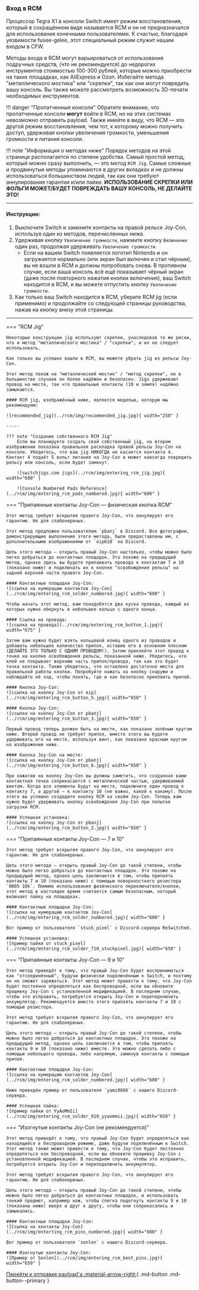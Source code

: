 ### **Вход в RCM**

Процессор Tegra X1 в консоли Switch имеет режим восстановления, который в сокращённом виде называется RCM и он не предназначался для использования конечными пользователями. К счастью, благодаря уязвимости fusee-gelee, этот специальный режим служит нашим входом в CFW.

Методы входа в RCM могут варьироваться от использования подручных средств, (что не рекомендуется) до недорогих инструментов стоимостью 100-300 рублей, которые можно приобрести на таких площадках, как AliExpress и Ozon. Избегайте метода "металлического мостика" или "скрепки", так как они могут повредить вашу консоль. Вы также можете рассмотреть возможность 3D-печати необходимых инструментов.

!!! danger "Пропатченные консоли"
    Обратите внимание, что пропатченные консоли **могут** войти в RCM, но на этих системах невозможно отправить payload. Также имейте в виду, что RCM — это другой режим восстановления, чем тот, к которому можно получить доступ, удерживая кнопки увеличения громкости, уменьшения громкости и питания консоли.

!!! note "Информация о методах ниже"
    Порядок методов на этой странице располагается по степени удобства. Самый простой метод, который можно сразу выполнить, — это метод `RCM Jig`. Самые сложные и продвинутые методы упоминаются в других вкладках и не должны использоваться большинством людей, так как они требуют аннулирования гарантии и/или пайки.
    **ИСПОЛЬЗОВАНИЕ СКРЕПКИ ИЛИ ФОЛЬГИ МОЖЕТ/БУДЕТ ПОВРЕЖДАТЬ ВАШУ КОНСОЛЬ, НЕ ДЕЛАЙТЕ ЭТО!**


-----

#### **Инструкции:**

1. Выключите Switch и замкните контакты на правой рельсе Joy-Con, используя один из методов, перечисленных ниже.
2. Удерживая кнопку `Увеличение громкости`, нажмите кнопку `Включение` один раз, продолжая удерживать `Увеличение громкости`.
    - Если на вашем Switch появляется логотип Nintendo и он загружается нормально (или экран был включен и стал чёрным), вы не вошли в RCM и должны попробовать снова. В противном случае, если ваша консоль всё ещё показывает чёрный экран (даже после повторного нажатия кнопки включения), ваш Switch находится в RCM, и вы можете отпустить кнопку `Увеличение громкости`.
3. Как только ваш Switch находится в RCM, уберите RCM jig (если применимо) и продолжайте со следующей страницы руководства, нажав на кнопку внизу этой страницы.


-----

=== "RCM Jig"

    Некоторые конструкции jig используют скрепки, унаследовав те же риски, что и метод "металлического мостика" / "скрепки", и их не следует использовать.

    Как только вы успешно вошли в RCM, вы можете убрать jig из рельсы Joy-Con.

    Этот метод похож на "металлический мостик" / "метод скрепки", но в большинстве случаев он более надёжен и безопасен. Jigs удерживают провод на месте, так что правильные контакты (10 и земля) надёжно замыкаются.

    #### RCM jig, изображённый ниже, является моделью, которую мы рекомендуем:

    ![recommended_jig](../rcm/img/recommended_jig.jpg){ width="250" }

    -----

    ??? note "Создание собственного RCM Jig"
        Если вы планируете создать свой собственный jig, на втором изображении показана правильная раскладка правой рельсы Joy-Con на консоли. Убедитесь, что ваш jig НИКОГДА не касается контакта 4. Контакт 4 подаёт 5 вольт питания на Joy-Con и может навсегда повредить рельсу или консоль, если будет замкнут.

        ![switchjigs.com jigs](../rcm/img/entering_rcm_jig.jpg){ width="600" }

        ![Console Numbered Pads Reference](../rcm/img/entering_rcm_pads_numbered.jpg){ width="600" }



=== "Припаянные контакты Joy-Con — физическая кнопка RCM"

    Этот метод требует вскрытия правого Joy-Con, что аннулирует его гарантию. Не для слабонервных.

    Этот метод предложен пользователем `pbanj` в Discord. Все фотографии, демонстрирующие выполнение этого метода, были предоставлены им, с дополнительными изображениями от `eip618` на Discord.

    Цель этого метода — открыть правый Joy-Con настолько, чтобы можно было легко добраться до контактных площадок. Это похоже на предыдущий метод, однако здесь вы будете припаивать провода к контактам 7 и 10 (показано ниже) и подключать их к кнопке "освобождения рельсы" на задней верхней части правого Joy-Con.

    #### Контактные площадки Joy-Con:
    ![ссылка на нумерацию контактов Joy-Con](../rcm/img/entering_rcm_solder_numbered.jpg){ width="600" }

    Чтобы начать этот метод, вам понадобятся два куска провода, каждый из которых нужно обернуть в небольшое кольцо с одного конца.

    #### Ссылка на провода:
    ![ссылка на провода](../rcm/img/entering_rcm_button_1.jpg){ width="675" }

    Затем вам нужно будет взять кольцевой конец одного из проводов и добавить небольшое количество припоя, оставив его в основном плоским (ДЕЛАЙТЕ ЭТО ТОЛЬКО С ОДНИМ ПРОВОДОМ!). Затем приклейте этот провод к точке на кнопке освобождения рельсы, показанной ниже. Убедитесь, что клей не покрывает верхнюю часть припоя/провода, так как это будет точка контакта. Также убедитесь, что оставлено достаточно места для правильной работы кнопки. Попробуйте нажать на кнопку снаружи и наблюдайте её ход, чтобы понять, где и как безопасно приклеить припой.

    #### Кнопка Joy-Con:
    ![ссылка на кнопку Joy-Con от eip](../rcm/img/entering_rcm_button_5.jpg){ width="650" }

    #### Кнопка Joy-Con:
    ![ссылка на кнопку Joy-Con от pbanj](../rcm/img/entering_rcm_button_3.jpg){ width="650" }

    Первый провод теперь должен быть на месте, как показано зелёным кругом ниже. Второй провод не требует припоя, вместо этого вы будете удерживать его на месте, используя винт, как показано красным кругом на изображении ниже.

    #### Кнопка Joy-Con на месте:
    ![ссылка на кнопку Joy-Con от pbanj](../rcm/img/entering_rcm_button_6.jpg){ width="650" }

    При нажатии на кнопку Joy-Con вы должны заметить, что созданная вами контактная точка соприкасается с металлической частью, удерживаемой винтом. Когда все элементы будут на месте, подключите один провод к контакту 7, а другой — к контакту 10 (не важно, какой к какому). После этого вы успешно создадите кнопку RCM на своём Joy-Con. Теперь вам нужно будет удерживать кнопку освобождения Joy-Con при попытке загрузки RCM.

    #### Успешная установка:
    ![ссылка на кнопку Joy-Con от pbanj](../rcm/img/entering_rcm_button_2.jpg){ width="650" }




=== "Припаянные контакты Joy-Con — 7 и 10"

    Этот метод требует вскрытия правого Joy-Con, что аннулирует его гарантию. Не для слабонервных.

    Цель этого метода — открыть правый Joy-Con до такой степени, чтобы можно было легко добраться до контактных площадок. Это похоже на предыдущий метод, однако цель заключается в том, чтобы припаять контакты 7 и 10 (показано ниже) с помощью поверхностного резистора `0805 10k`. Помимо использования физического переключателя/кнопки, этот метод в настоящее время считается самым безопасным, который включает пайку на площадках.

    #### Контактные площадки Joy-Con:
    ![ссылка на нумерацию контактов Joy-Con](../rcm/img/entering_rcm_solder_numbered.jpg){ width="600" }

    Вот пример от пользователя `stuck_pixel` с Discord-сервера ReSwitched.

    #### Успешная установка:
    ![пример пайки от stuck_pixel](../rcm/img/entering_rcm_solder_710_stuckpixel.jpg){ width="650" }




=== "Припаянные контакты Joy-Con — 9 и 10"

    Этот метод приведёт к тому, что правый Joy-Con будет восприниматься как "отсоединённый", будучи физически подключённым к Switch, и поэтому он не сможет заряжаться. Этот метод может привести к тому, что Joy-Con будет постоянно определяться как беспроводной, если вы обновите прошивку Joy-Con с установленной модификацией. В последнем случае, чтобы это исправить, потребуется открыть Joy-Con и переподключить аккумулятор. Рекомендуется вместо этого припаять контакты 7 и 10 с помощью резистора.

    Этот метод требует вскрытия правого Joy-Con, что аннулирует его гарантию. Не для слабонервных.

    Цель этого метода — открыть правый Joy-Con до такой степени, чтобы можно было легко добраться до контактных площадок. Это похоже на предыдущий метод, однако цель заключается в том, чтобы припаять контакты 9 и 10 (показано ниже) вместе. Это можно сделать либо с помощью небольшого провода, либо напрямую, замкнув контакты с помощью припоя.

    #### Контактные площадки Joy-Con:
    ![ссылка на нумерацию контактов Joy-Con](../rcm/img/entering_rcm_solder_numbered.jpg){ width="600" }

    Ниже приведён пример от пользователя `yami0666` с нашего Discord-сервера.

    #### Успешная пайка:
    ![пример пайки от YyAoMmIi](../rcm/img/entering_rcm_solder_910_yyaommii.jpg){ width="650" }



=== "Изогнутые контакты Joy-Con (не рекомендуется)"

    Этот метод приведёт к тому, что правый Joy-Con будет определяться как находящийся в беспроводном режиме, даже будучи подключённым к Switch. Этот метод также может привести к тому, что Joy-Con будет постоянно определяться как беспроводной, если вы обновите прошивку Joy-Con с установленной модификацией. В последнем случае, чтобы это исправить, потребуется открыть Joy-Con и переподключить аккумулятор.

    Этот метод требует вскрытия правого Joy-Con, что аннулирует его гарантию. Не для слабонервных.

    Цель этого метода — открыть правый Joy-Con до такой степени, чтобы можно было легко добраться до контактных площадок, и использовать тонкий предмет, например нож, чтобы слегка подогнуть контакты 9 и 10 (показаны ниже) вверх и друг к другу, чтобы они соприкасались и замыкались.

    #### Контактные площадки Joy-Con:
    ![Ссылка на контакты Joy-Con](../rcm/img/enterting_rcm_pins_numbered.jpg){ width="600" }

    Вот пример от пользователя `sonlen` с нашего Discord-сервера.

    #### Изогнутые контакты Joy-Con:
    ![Пример от Sonlen](../rcm/img/entering_rcm_bent_pins.jpg){ width="650" }



[Перейти к отправке payload'a :material-arrow-right:](sending_payload.md){ .md-button .md-button--primary }
